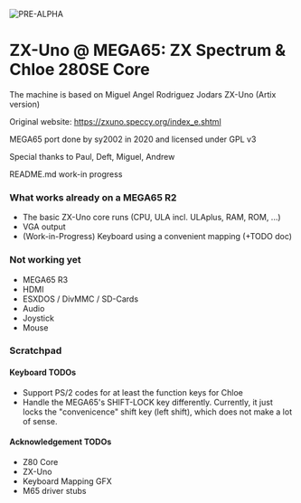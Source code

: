 ![PRE-ALPHA](https://img.shields.io/badge/-WARNING%3A%20PRE--ALPHA-red)

ZX-Uno @ MEGA65: ZX Spectrum & Chloe 280SE Core
===============================================

The machine is based on Miguel Angel Rodriguez Jodars ZX-Uno (Artix version)

Original website: https://zxuno.speccy.org/index_e.shtml

MEGA65 port done by sy2002 in 2020 and licensed under GPL v3

Special thanks to Paul, Deft, Miguel, Andrew

README.md work-in progress

### What works already on a MEGA65 R2

* The basic ZX-Uno core runs (CPU, ULA incl. ULAplus, RAM, ROM, ...)
* VGA output
* (Work-in-Progress) Keyboard using a convenient mapping (+TODO doc)

### Not working yet

* MEGA65 R3
* HDMI
* ESXDOS / DivMMC / SD-Cards
* Audio
* Joystick
* Mouse

### Scratchpad

#### Keyboard TODOs

* Support PS/2 codes for at least the function keys for Chloe
* Handle the MEGA65's SHIFT-LOCK key differently. Currently, it just
  locks the "convenicence" shift key (left shift), which does not make
  a lot of sense.

#### Acknowledgement TODOs

* Z80 Core
* ZX-Uno
* Keyboard Mapping GFX
* M65 driver stubs
